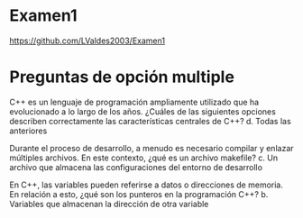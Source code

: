 # Examen1
https://github.com/LValdes2003/Examen1

# Preguntas de opción multiple

C++ es un lenguaje de programación ampliamente utilizado que ha evolucionado a lo largo de los años. ¿Cuáles de las siguientes opciones describen correctamente las características centrales de C++?
  d. Todas las anteriores

Durante el proceso de desarrollo, a menudo es necesario compilar y enlazar múltiples archivos. En este contexto, ¿qué es un archivo makefile?
  c. Un archivo que almacena las configuraciones del entorno de desarrollo

En C++, las variables pueden referirse a datos o direcciones de memoria. En relación a esto, ¿qué son los punteros en la programación C++?
  b. Variables que almacenan la dirección de otra variable
